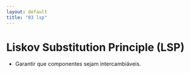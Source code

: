 ```yaml
---
layout: default
title: "03 lsp"
---
```

# Liskov Substitution Principle (LSP)

- Garantir que componentes sejam intercambiáveis.